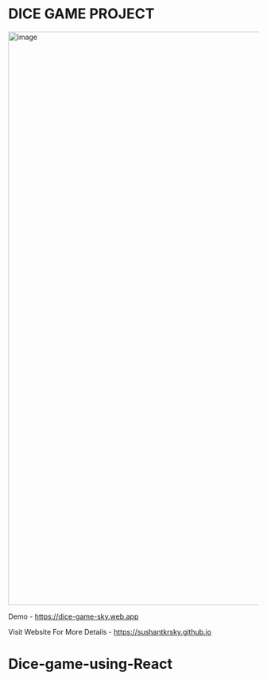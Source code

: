 
#  DICE GAME PROJECT

<img width="1154" alt="image" src="https://user-images.githubusercontent.com/50476777/236659200-8ba6c2dc-8815-46ed-bf3e-f873da7a6064.png">


Demo - https://dice-game-sky.web.app

Visit Website For More Details - https://sushantkrsky.github.io


# Dice-game-using-React
